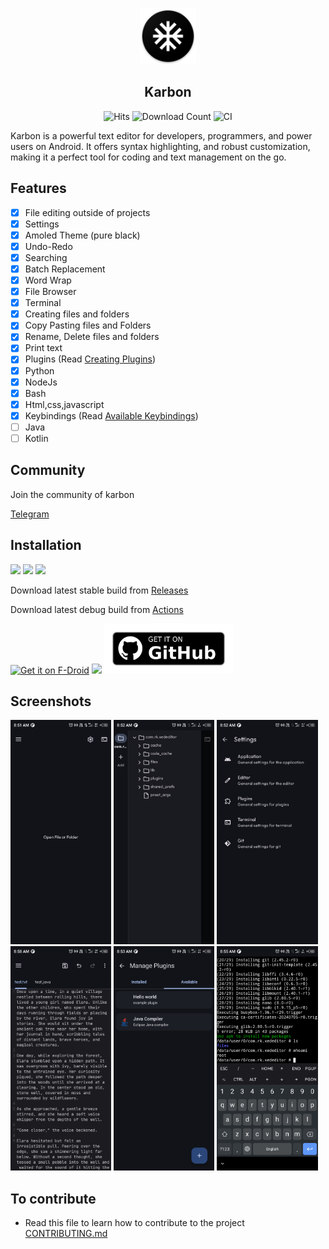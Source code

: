 <p align="center">
  <img src="/fastlane/metadata/android/en-US/images/icon.png" alt="Xed Editor" width="90" height="90"/>
</p>

<h2 align="center"><b>Karbon</b></h2>

<div align="center"><img src="https://hits.seeyoufarm.com/api/count/incr/badge.svg?url=https%3A%2F%2Fgithub.com%2FRohitKushvaha01%2FXed-Editor&count_bg=%2379C83D&title_bg=%23555555&icon=&icon_color=%23E7E7E7&title=views%20(today/total)&edge_flat=false" alt="Hits">
<img src="https://img.shields.io/github/downloads/RohitKushvaha01/Xed-Editor/total?label=Downloads" alt="Download Count"><a href="https://github.com/Rohitkushvaha01/Xed-Editor/actions/workflows/android.yml"></a>
<img src="https://github.com/Rohitkushvaha01/Xed-Editor/actions/workflows/android.yml/badge.svg?event=push" alt="CI"></a>
</div>



Karbon is a powerful text editor for developers, programmers, and power users on Android. It offers syntax highlighting, and robust customization, making it a perfect tool for coding and text management on the go.



## Features
- [x] File editing outside of projects
- [x] Settings
- [x] Amoled Theme (pure black)
- [x] Undo-Redo
- [x] Searching
- [x] Batch Replacement
- [x] Word Wrap
- [x] File Browser
- [x] Terminal
- [x] Creating files and folders
- [x] Copy Pasting files and Folders
- [x] Rename, Delete files and folders
- [x] Print text
- [x] Plugins (Read [Creating Plugins](/docs/CREATE_PLUGIN.md))
- [x] Python
- [x] NodeJs
- [x] Bash
- [x] Html,css,javascript
- [x] Keybindings (Read [Available Keybindings](/KEYBINDS.md))
- [ ] Java
- [ ] Kotlin

## Community

Join the community of karbon

[Telegram](https://t.me/Xed_Editor)

## Installation

<div>

<a href="https://github.com/RohitKushvaha01/Xed-Editor/releases"><img src="https://img.shields.io/github/v/release/Rohitkushvaha01/Xed-Editor?include_prereleases&sort=date&display_name=tag"></a>
<a href="https://android.izzysoft.de/repo/apk/com.rk.xededitor">
<img src="https://img.shields.io/endpoint?url=https://apt.izzysoft.de/fdroid/api/v1/shield/com.rk.xededitor&label=IzzyOnDroid&cacheSeconds=33000"></a>
<a href="https://f-droid.org/packages/com.rk.xededitor">
<img src="https://img.shields.io/f-droid/v/com.rk.xededitor"></a>


</div>

Download latest stable build
from [Releases](https://github.com/RohitKushvaha01/Xed-Editor/releases)

Download latest debug build from [Actions](https://github.com/RohitKushvaha01/Xed-Editor/actions/)

[<img src="https://fdroid.gitlab.io/artwork/badge/get-it-on.png"
    alt="Get it on F-Droid"
    height="80">](https://f-droid.org/packages/com.rk.xededitor)
[<img src="https://gitlab.com/IzzyOnDroid/repo/-/raw/master/assets/IzzyOnDroid.png?ref_type=heads" height="80">](https://apt.izzysoft.de/fdroid/index/apk/com.rk.xededitor)
[<img src="https://raw.githubusercontent.com/Kunzisoft/Github-badge/main/get-it-on-github.png"
alt="Get it on GitHub"
height="80">](https://github.com/RohitKushvaha01/Xed-Editor/releases/latest)



## Screenshots

<div >
<img src="/fastlane/metadata/android/en-US/images/phoneScreenshots/01.png" width="32%" />
<img src="/fastlane/metadata/android/en-US/images/phoneScreenshots/02.png" width="32%" />
<img src="/fastlane/metadata/android/en-US/images/phoneScreenshots/03.png" width="32%" />
</div>
<div>
<img src="/fastlane/metadata/android/en-US/images/phoneScreenshots/04.png" width="32%" />
<img src="/fastlane/metadata/android/en-US/images/phoneScreenshots/05.png" width="32%" />
<img src="/fastlane/metadata/android/en-US/images/phoneScreenshots/06.png" width="32%" />
</div>

## To contribute
- Read this file to learn how to contribute to the project [CONTRIBUTING.md](/CONTRIBUTING.md)

